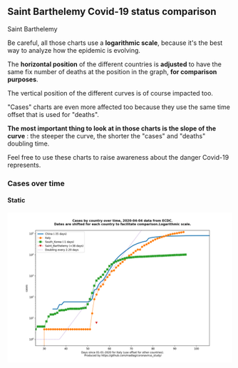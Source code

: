 ## Saint Barthelemy Covid-19 status comparison 

Saint Barthelemy



Be careful, all those charts use a **logarithmic scale**, because it's the best way to analyze how the epidemic is evolving.
 
The **horizontal position** of the different countries is **adjusted** to have the same fix number of deaths at the position in the graph, **for comparison purposes**.

The vertical position of the different curves is of course impacted too.

"Cases" charts are even more affected too because they use the same time offset that is used for "deaths".

**The most important thing to look at in those charts is the slope of the curve** : the steeper the curve, the shorter the "cases" and "deaths" doubling time.

Feel free to use these charts to raise awareness about the danger Covid-19 represents. 


 
### Cases over time
 
#### Static
![Saint Barthelemy covid-19 cases static chart](https://raw.githubusercontent.com/madlag/coronavirus_study/master/notebooks/graphs/2020-04-04/countries/Saint_Barthelemy/2020-04-04_Saint_Barthelemy_cases.png "Saint Barthelemy covid-19 cases static chart")   

